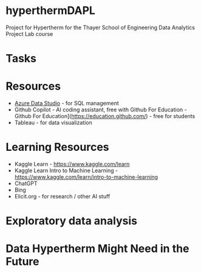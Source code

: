 # hyperthermDAPL
Project for Hypertherm for the Thayer School of Engineering Data Analytics Project Lab course 

# Tasks 

# Resources
* [Azure Data Studio](https://learn.microsoft.com/en-us/sql/azure-data-studio/download-azure-data-studio?view=sql-server-ver16&culture=en-us&country=us&tabs=redhat-install%2Credhat-uninstall) - for SQL management
* Github Copilot - AI coding assistant, free with Github For Education - Github For Education](https://education.github.com/) - free for students
* Tableau - for data visualization

# Learning Resources
* Kaggle Learn - https://www.kaggle.com/learn
* Kaggle Learn Intro to Machine Learning - https://www.kaggle.com/learn/intro-to-machine-learning 
* ChatGPT
* Bing
* Elicit.org - for research / other AI stuff

# Exploratory data analysis

# Data Hypertherm Might Need in the Future
